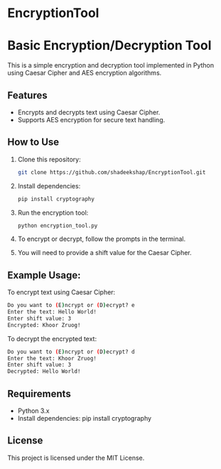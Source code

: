 # EncryptionTool

# Basic Encryption/Decryption Tool

This is a simple encryption and decryption tool implemented in Python using Caesar Cipher and AES encryption algorithms.

## Features
- Encrypts and decrypts text using Caesar Cipher.
- Supports AES encryption for secure text handling.

## How to Use
1. Clone this repository:
   ```bash
   git clone https://github.com/shadeekshap/EncryptionTool.git

2. Install dependencies:
   ```bash
   pip install cryptography

3. Run the encryption tool:
   ```bash
   python encryption_tool.py

4. To encrypt or decrypt, follow the prompts in the terminal.

5. You will need to provide a shift value for the Caesar Cipher.


## Example Usage:
To encrypt text using Caesar Cipher:
   ```bash
   Do you want to (E)ncrypt or (D)ecrypt? e
   Enter the text: Hello World!
   Enter shift value: 3
   Encrypted: Khoor Zruog!
   ```

To decrypt the encrypted text:
   ```bash
   Do you want to (E)ncrypt or (D)ecrypt? d
   Enter the text: Khoor Zruog!
   Enter shift value: 3
   Decrypted: Hello World!
   ```

## Requirements
- Python 3.x
- Install dependencies: pip install cryptography

## License
This project is licensed under the MIT License.